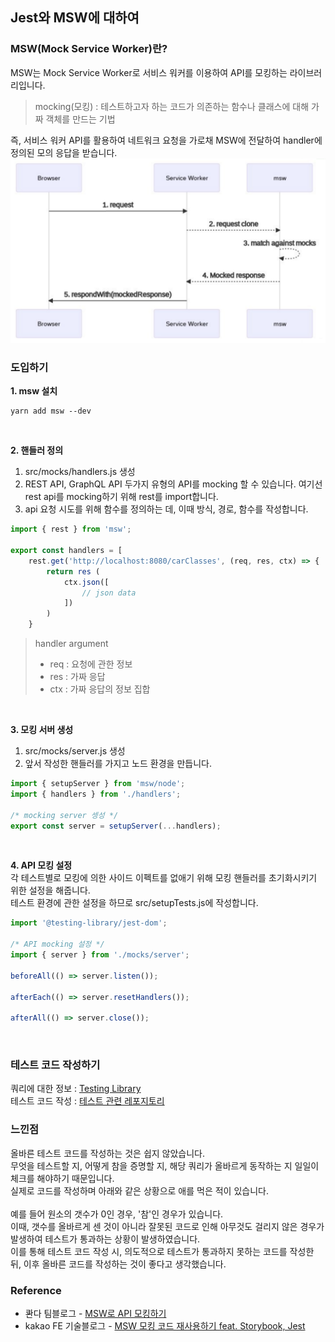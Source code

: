 ## Jest와 MSW에 대하여

### MSW(Mock Service Worker)란?

MSW는 Mock Service Worker로 서비스 워커를 이용하여 API를 모킹하는 라이브러리입니다. <br>

> mocking(모킹) : 테스트하고자 하는 코드가 의존하는 함수나 클래스에 대해 가짜 객체를 만드는 기법

즉, 서비스 워커 API를 활용하여 네트워크 요청을 가로채 MSW에 전달하여 handler에 정의된 모의 응답을 받습니다.
![msw](./image/msw.png)

### 도입하기

**1. msw 설치**

```
yarn add msw --dev
```

<br>

**2. 핸들러 정의**

1.  src/mocks/handlers.js 생성
2.  REST API, GraphQL API 두가지 유형의 API를 mocking 할 수 있습니다. 여기선 rest api를 mocking하기 위해 rest를 import합니다.
3.  api 요청 시도를 위해 함수를 정의하는 데, 이때 방식, 경로, 함수를 작성합니다.

```javascript
import { rest } from 'msw';

export const handlers = [
    rest.get('http://localhost:8080/carClasses', (req, res, ctx) => {
        return res (
            ctx.json([
                // json data
            ])
        )
    }
```

> handler argument
>
> - req : 요청에 관한 정보
> - res : 가짜 응답
> - ctx : 가짜 응답의 정보 집합

<br>

**3. 모킹 서버 생성** <br>

1.  src/mocks/server.js 생성
2.  앞서 작성한 핸들러를 가지고 노드 환경을 만듭니다.

```javascript
import { setupServer } from 'msw/node';
import { handlers } from './handlers';

/* mocking server 셍성 */
export const server = setupServer(...handlers);
```

<br>

**4. API 모킹 설정** <br>
각 테스트별로 모킹에 의한 사이드 이펙트를 없애기 위해 모킹 핸들러를 초기화시키기 위한 설정을 해줍니다. <br>
테스트 환경에 관한 설정을 하므로 src/setupTests.js에 작성합니다.

```javascript
import '@testing-library/jest-dom';

/* API mocking 설정 */
import { server } from './mocks/server';

beforeAll(() => server.listen());

afterEach(() => server.resetHandlers());

afterAll(() => server.close());
```

<br>

### 테스트 코드 작성하기

쿼리에 대한 정보 : [Testing Library](https://testing-library.com/docs/) <br>
테스트 코드 작성 : [테스트 관련 레포지토리](https://github.com/lewns2/learn-about-testing-for-react)

### 느낀점

올바른 테스트 코드를 작성하는 것은 쉽지 않았습니다. <br>
무엇을 테스트할 지, 어떻게 참을 증명할 지, 해당 쿼리가 올바르게 동작하는 지 일일이 체크를 해야하기 때문입니다. <br>
실제로 코드를 작성하며 아래와 같은 상황으로 애를 먹은 적이 있습니다. <br>
<br>
예를 들어 원소의 갯수가 0인 경우, '참'인 경우가 있습니다.<br>
이때, 갯수를 올바르게 센 것이 아니라 잘못된 코드로 인해 아무것도 걸리지 않은 경우가 발생하여 테스트가 통과하는 상황이 발생하였습니다.<br>
이를 통해 테스트 코드 작성 시, 의도적으로 테스트가 통과하지 못하는 코드를 작성한 뒤, 이후 올바른 코드를 작성하는 것이 좋다고 생각했습니다.<br>

### Reference

- 콴다 팀블로그 - [MSW로 API 모킹하기](https://blog.mathpresso.com/msw%EB%A1%9C-api-%EB%AA%A8%ED%82%B9%ED%95%98%EA%B8%B0-2d8a803c3d5c)
- kakao FE 기술블로그 - [MSW 모킹 코드 재사용하기 feat. Storybook, Jest](https://fe-developers.kakaoent.com/2022/220317-integrate-msw-storybook-jest/)
